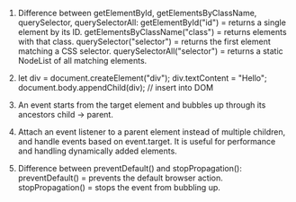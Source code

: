 1. Difference between getElementById, getElementsByClassName, querySelector, querySelectorAll:
getElementById("id") = returns a single element by its ID.
getElementsByClassName("class") = returns elements with that class.
querySelector("selector") = returns the first element matching a CSS selector.
querySelectorAll("selector") = returns a static NodeList of all matching elements.

2. let div = document.createElement("div");
div.textContent = "Hello";
document.body.appendChild(div);  // insert into DOM

3. An event starts from the target element and bubbles up through its ancestors child → parent.
4. Attach an event listener to a parent element instead of multiple children, and handle events based on event.target. It is useful for performance and handling dynamically added elements.
   
5. Difference between preventDefault() and stopPropagation():
preventDefault() = prevents the default browser action.
stopPropagation() = stops the event from bubbling up.
